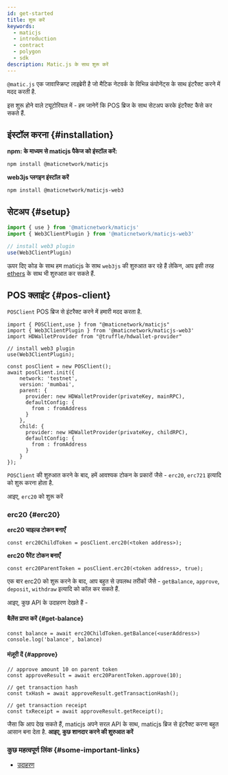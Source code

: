 ```yaml
---
id: get-started
title: शुरू करें
keywords:
  - maticjs
  - introduction
  - contract
  - polygon
  - sdk
description: Matic.js के साथ शुरू करें
---
```


`@matic.js` एक जावास्क्रिप्ट लाइब्रेरी है जो मैटिक नेटवर्क के विभिन्न कंपोनेंट्स के साथ इंटरैक्ट करने में मदद करती है.

इस शुरू होने वाले ट्यूटोरियल में - हम जानेगें कि POS ब्रिज के साथ सेटअप करके इंटरैक्ट कैसे कर सकते हैं.

## इंस्टॉल करना {#installation}

**npm: के माध्यम से maticjs पैकेज को इंस्टॉल करें:**

```bash
npm install @maticnetwork/maticjs
```

**web3js प्लगइन इंस्टॉल करें**

```bash
npm install @maticnetwork/maticjs-web3
```

## सेटअप {#setup}

```javascript
import { use } from '@maticnetwork/maticjs'
import { Web3ClientPlugin } from '@maticnetwork/maticjs-web3'

// install web3 plugin
use(Web3ClientPlugin)
```

ऊपर दिए कोड के साथ हम maticjs के साथ `web3js` की शुरुआत कर रहे हैं लेकिन, आप इसी तरह [ethers](/docs/develop/ethereum-polygon/matic-js/setup/ethers) के साथ भी शुरुआत कर सकते हैं.

## POS क्लाइंट {#pos-client}

`POSClient` POS ब्रिज से इंटरैक्ट करने में हमारी मदद करता है.

```
import { POSClient,use } from "@maticnetwork/maticjs"
import { Web3ClientPlugin } from '@maticnetwork/maticjs-web3'
import HDWalletProvider from "@truffle/hdwallet-provider"

// install web3 plugin
use(Web3ClientPlugin);

const posClient = new POSClient();
await posClient.init({
    network: 'testnet',
    version: 'mumbai',
    parent: {
      provider: new HDWalletProvider(privateKey, mainRPC),
      defaultConfig: {
        from : fromAddress
      }
    },
    child: {
      provider: new HDWalletProvider(privateKey, childRPC),
      defaultConfig: {
        from : fromAddress
      }
    }
});

```

`POSClient` की शुरुआत करने के बाद, हमें आवश्यक टोकन के प्रकारों जैसे - `erc20`, `erc721` इत्यादि को शुरू करना होता है.

आइए, `erc20` को शुरू करें

### erc20 {#erc20}

**erc20 चाइल्ड टोकन बनाएँ**

```
const erc20ChildToken = posClient.erc20(<token address>);
```

**erc20 पैरेंट टोकन बनाएँ**

```
const erc20ParentToken = posClient.erc20(<token address>, true);

```

एक बार erc20 को शुरू करने के बाद, आप बहुत से उपलब्ध तरीकों जैसे - `getBalance`, `approve`, `deposit`, `withdraw` इत्यादि को कॉल कर सकते हैं.

आइए, कुछ API के उदाहरण देखते हैं -

#### बैलेंस प्राप्त करें {#get-balance}

```
const balance = await erc20ChildToken.getBalance(<userAddress>)
console.log('balance', balance)
```

#### मंज़ूरी दें {#approve}

```
// approve amount 10 on parent token
const approveResult = await erc20ParentToken.approve(10);

// get transaction hash
const txHash = await approveResult.getTransactionHash();

// get transaction receipt
const txReceipt = await approveResult.getReceipt();
```


जैसा कि आप देख सकते हैं, maticjs अपने सरल API के साथ, maticjs ब्रिज से इंटरैक्ट करना बहुत आसान बना देता है. **आइए, कुछ शानदार करने की शुरुआत करें**

### कुछ महत्वपूर्ण लिंक {#some-important-links}

- [उदाहरण](https://github.com/maticnetwork/matic.js/tree/master/examples)
